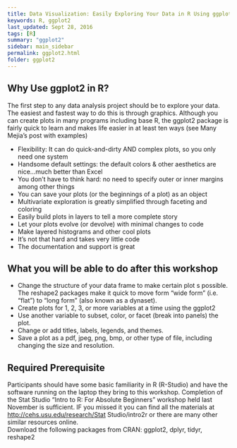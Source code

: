```yaml
---
title: Data Visualization: Easily Exploring Your Data in R Using ggplot2
keywords: R, ggplot2
last_updated: Sept 28, 2016
tags: [R]
summary: "ggplot2"
sidebar: main_sidebar
permalink: ggplot2.html
folder: ggplot2
---
```



## Why Use ggplot2 in R?

The first step to any data analysis project should be to explore your data.  The easiest and fastest way to do this is through graphics.  Although you can create plots in many programs including base R, the ggplot2 package is fairly quick to learn and makes life easier in at least ten ways (see Many Mejia’s post with examples)

* Flexibility: It can do quick-and-dirty AND complex plots, so you only need one system
* Handsome default settings: the default colors & other aesthetics are nice…much better than Excel
* You don’t have to think hard: no need to specify outer or inner margins among other things
* You can save your plots (or the beginnings of a plot) as an object
* Multivariate exploration is greatly simplified through faceting and coloring
* Easily build plots in layers to tell a more complete story
* Let your plots evolve (or devolve) with minimal changes to code
* Make layered histograms and other cool plots
* It’s not that hard and takes very little code
* The documentation and support is great


## What you will be able to do after this workshop

* Change the structure of your data frame to make certain plot s possible. The reshape2 packages make it quick to move form “wide form” (i.e. “flat”) to “long form” (also known as a dynaset).
* Create plots for 1, 2, 3, or more variables at a time using the ggplot2
* Use another variable to subset, color, or facet (break into panels) the plot.
* Change or add titles, labels, legends, and themes.
* Save a plot as a pdf, jpeg, png, bmp, or other type of file, including changing the size and resolution.

## Required Prerequisite

Participants should have some basic familiarity in R (R-Studio) and have the software running on the laptop they bring to this workshop.  Completion of the Stat Studio “Intro to R: For Absolute Beginners” workshop held last November is sufficient.  IF you missed it you can find all the materials at http://cehs.usu.edu/research/Stat Studio/intro2r or there are many other similar resources online.  
Download the following packages from CRAN:  ggplot2, dplyr, tidyr, reshape2
